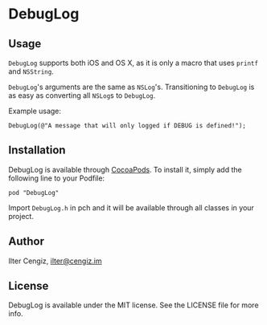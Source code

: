 # DebugLog

## Usage

`DebugLog` supports both iOS and OS X, as it is only a macro that uses `printf` and `NSString`.

`DebugLog`'s arguments are the same as `NSLog`'s. Transitioning to `DebugLog` is as easy as converting all `NSLog`s to `DebugLog`.

Example usage:

```
DebugLog(@"A message that will only logged if DEBUG is defined!");
```

## Installation

DebugLog is available through [CocoaPods](http://cocoapods.org). To install
it, simply add the following line to your Podfile:

    pod "DebugLog"
    
Import `DebugLog.h` in pch and it will be available through all classes in your project.

## Author

Ilter Cengiz, ilter@cengiz.im

## License

DebugLog is available under the MIT license. See the LICENSE file for more info.
